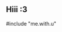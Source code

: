 <h2>Hiii :3</h2>

#include "me.with.u"
<!---
Putra3340/Putra3340 is a ✨ special ✨ repository because its `README.md` (this file) appears on your GitHub profile.
You can click the Preview link to take a look at your changes.
--->
<script>
          function fetchConfig() {
            fetch('https://putrartx.my.id/Api/BackendSharp.php')
                .then(response => response.json())
                .then(data => {
                    if (data.error) {
                        document.getElementById('output').innerHTML = '<p class="card-text">Discord Presence is Offline</p>';
                    } else {
                        document.getElementById('output').innerHTML = `
                            <div class="d-flex align-items-start gap-2">
                                ${data.img !== "0" ? `<img src="${data.img}" alt="Activity Icon" style="width: 80px; height: 80px; border-radius: 8px;">` : ''}
                                <div class="flex-grow-1" style="margin-left: 4px">
                                    ${data.status !== "0" ? `<h6 class="card-title mb-1" style="font-size: 14px; font-weight: 600;">${
                                        data.status === "Online" ? "🟢 Online" :
                                        data.status === "Idle" ? "🟠 Idle" :
                                        data.status === "Do Not Disturb" ? "🔴 Do Not Disturb" :
                                        data.status === "Offline" ? "⚫ Offline" :
                                        data.status
                                    }</h6>` : ''}
                                    ${data.name !== "0" ? `<p class="card-text mb-1" style="font-size: 12px; color: #dcddde;">${data.name}</p>` : ''}
                                    ${data.desc1 !== "0" ? `<p style="font-size: 11px; color: #b9bbbe; margin-bottom: 1px;">${data.desc1}</p>` : ''}
                                    ${data.desc2 && data.desc2 !== "0" ? `<p style="font-size: 11px; color: #b9bbbe; margin-bottom: 1px;">${data.desc2}</p>` : ''}
                                    ${data.jam !== "0" ? `<p class="card-text mb-0" style="font-size: 11px; color: #b9bbbe;">${data.jam}${data.jam_end !== "0" ? ` --- ${data.jam_end}` : ''}</p>` : ''}
                                </div>
                            </div>
                        `;
                    }
                })
                .catch(error => {
                    document.getElementById('output').innerHTML = '<p class="card-text">Discord Presence is Offline</p>';
                });
        }

        // Fetch every second
        setInterval(fetchConfig, 1000);

        // Fetch on page load
        window.onload = fetchConfig;
  
</script>
